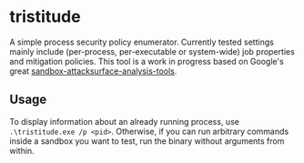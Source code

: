 # tristitude

A simple process security policy enumerator. Currently tested settings mainly include (per-process, per-executable or system-wide) job properties and mitigation policies. This tool is a work in progress based on Google's great [sandbox-attacksurface-analysis-tools](https://github.com/google/sandbox-attacksurface-analysis-tools).

## Usage

To display information about an already running process, use `.\tristitude.exe /p <pid>`. Otherwise, if you can run arbitrary commands inside a sandbox you want to test, run the binary without arguments from within.
